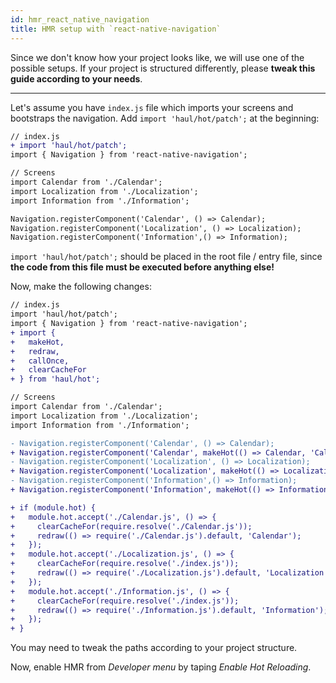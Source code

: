 ```yaml
---
id: hmr_react_native_navigation
title: HMR setup with `react-native-navigation`
---
```


Since we don't know how your project looks like, we will use one of the possible setups. If your project is structured differently, please __tweak this guide according to your needs__.

---

Let's assume you have `index.js` file which imports your screens and bootstraps the navigation. Add `import 'haul/hot/patch';` at the beginning:

```diff
// index.js
+ import 'haul/hot/patch';
import { Navigation } from 'react-native-navigation';

// Screens
import Calendar from './Calendar';
import Localization from './Localization';
import Information from './Information';

Navigation.registerComponent('Calendar', () => Calendar);
Navigation.registerComponent('Localization', () => Localization);
Navigation.registerComponent('Information',() => Information);
```

`import 'haul/hot/patch';` should be placed in the root file / entry file, since __the code from this file must be executed before anything else!__

Now, make the following changes:

```diff
// index.js
import 'haul/hot/patch';
import { Navigation } from 'react-native-navigation';
+ import {
+   makeHot,
+   redraw,
+   callOnce,
+   clearCacheFor
+ } from 'haul/hot';

// Screens
import Calendar from './Calendar';
import Localization from './Localization';
import Information from './Information';

- Navigation.registerComponent('Calendar', () => Calendar);
+ Navigation.registerComponent('Calendar', makeHot(() => Calendar, 'Calendar');
- Navigation.registerComponent('Localization', () => Localization);
+ Navigation.registerComponent('Localization', makeHot(() => Localization, 'Localization');
- Navigation.registerComponent('Information',() => Information);
+ Navigation.registerComponent('Information', makeHot(() => Information, 'Information');

+ if (module.hot) {
+   module.hot.accept('./Calendar.js', () => {
+     clearCacheFor(require.resolve('./Calendar.js'));
+     redraw(() => require('./Calendar.js').default, 'Calendar');
+   });
+   module.hot.accept('./Localization.js', () => {
+     clearCacheFor(require.resolve('./index.js'));
+     redraw(() => require('./Localization.js').default, 'Localization');
+   });
+   module.hot.accept('./Information.js', () => {
+     clearCacheFor(require.resolve('./index.js'));
+     redraw(() => require('./Information.js').default, 'Information');
+   });
+ }
```

You may need to tweak the paths according to your project structure.

Now, enable HMR from _Developer menu_ by taping _Enable Hot Reloading_.